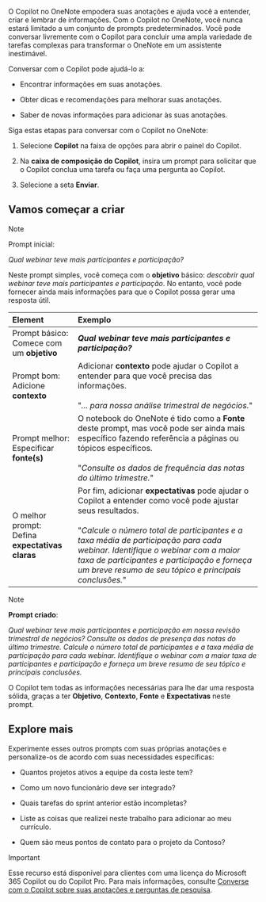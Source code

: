 O Copilot no OneNote empodera suas anotações e ajuda você a entender, criar e lembrar de informações. Com o Copilot no OneNote, você nunca estará limitado a um conjunto de prompts predeterminados. Você pode conversar livremente com o Copilot para concluir uma ampla variedade de tarefas complexas para transformar o OneNote em um assistente inestimável. 

Conversar com o Copilot pode ajudá-lo a:

- Encontrar informações em suas anotações.

- Obter dicas e recomendações para melhorar suas anotações.

- Saber de novas informações para adicionar às suas anotações.

Siga estas etapas para conversar com o Copilot no OneNote:

1. Selecione **Copilot** na faixa de opções para abrir o painel do Copilot.

1. Na **caixa de composição do Copilot**, insira um prompt para solicitar que o Copilot conclua uma tarefa ou faça uma pergunta ao Copilot.

1. Selecione a seta **Enviar**.

## Vamos começar a criar

> [!NOTE]
> Prompt inicial:
>
> _Qual webinar teve mais participantes e participação?_

Neste prompt simples, você começa com o **objetivo** básico: _descobrir qual webinar teve mais participantes e participação_. No entanto, você pode fornecer ainda mais informações para que o Copilot possa gerar uma resposta útil.

| Element | Exemplo |
| :------ | :------- |
| Prompt básico: <br>Comece com um **objetivo** | **_Qual webinar teve mais participantes e participação?_** |
| Prompt bom: <br>Adicione **contexto** | Adicionar **contexto** pode ajudar o Copilot a entender para que você precisa das informações.<br><br>"_... para nossa análise trimestral de negócios._" |
| Prompt melhor: <br>Especificar **fonte(s)** | O notebook do OneNote é tido como a **Fonte** deste prompt, mas você pode ser ainda mais específico fazendo referência a páginas ou tópicos específicos.<br><br>"_Consulte os dados de frequência das notas do último trimestre._" |
| O melhor prompt: <br>Defina **expectativas claras** | Por fim, adicionar **expectativas** pode ajudar o Copilot a entender como você pode ajustar seus resultados.<br><br>"_Calcule o número total de participantes e a taxa média de participação para cada webinar. Identifique o webinar com a maior taxa de participantes e participação e forneça um breve resumo de seu tópico e principais conclusões._" |

> [!NOTE]
> **Prompt criado**:
>
> _Qual webinar teve mais participantes e participação em nossa revisão trimestral de negócios? Consulte os dados de presença das notas do último trimestre. Calcule o número total de participantes e a taxa média de participação para cada webinar. Identifique o webinar com a maior taxa de participantes e participação e forneça um breve resumo de seu tópico e principais conclusões._

O Copilot tem todas as informações necessárias para lhe dar uma resposta sólida, graças a ter **Objetivo**, **Contexto**, **Fonte** e **Expectativas** neste prompt.

## Explore mais

Experimente esses outros prompts com suas próprias anotações e personalize-os de acordo com suas necessidades específicas: 

- Quantos projetos ativos a equipe da costa leste tem?

- Como um novo funcionário deve ser integrado?

- Quais tarefas do sprint anterior estão incompletas?

- Liste as coisas que realizei neste trabalho para adicionar ao meu currículo.

- Quem são meus pontos de contato para o projeto da Contoso?

> [!IMPORTANT]
> Esse recurso está disponível para clientes com uma licença do Microsoft 365 Copilot ou do Copilot Pro. Para mais informações, consulte [Converse com o Copilot sobre suas anotações e perguntas de pesquisa](https://support.microsoft.com/office/chat-with-copilot-about-your-notes-and-research-questions-8be75b91-d4d3-461e-af9a-fadfe208b589).